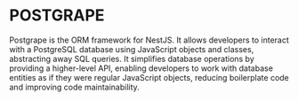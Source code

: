 # POSTGRAPE

Postgrape is the ORM framework for NestJS. It allows developers to interact with a PostgreSQL database using JavaScript objects and classes, abstracting away SQL queries. It simplifies database operations by providing a higher-level API, enabling developers to work with database entities as if they were regular JavaScript objects, reducing boilerplate code and improving code maintainability.
